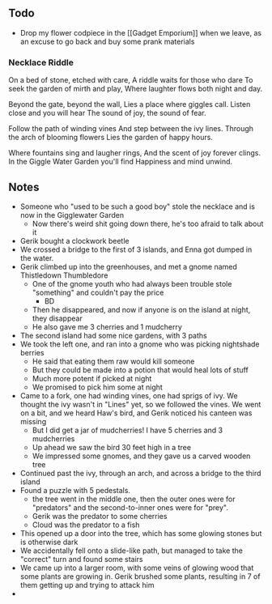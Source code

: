 ## Todo
- Drop my flower codpiece in the [[Gadget Emporium]] when we leave, as an excuse to go back and buy some prank materials

### Necklace Riddle
On a bed of stone, etched with care,
A riddle waits for those who dare
To seek the garden of mirth and play,
Where laughter flows both night and day.

Beyond the gate, beyond the wall,
Lies a place where giggles call.
Listen close and you will hear
The sound of joy, the sound of fear.

Follow the path of winding vines
And step between the ivy lines.
Through the arch of blooming flowers
Lies the garden of happy hours.

Where fountains sing and laugher rings,
And the scent of joy forever clings.
In the Giggle Water Garden you'll find
Happiness and mind unwind.

## Notes
- Someone who "used to be such a good boy" stole the necklace and is now in the Gigglewater Garden
	- Now there's weird shit going down there, he's too afraid to talk about it
- Gerik bought a clockwork beetle
- We crossed a bridge to the first of 3 islands, and Enna got dumped in the water.
- Gerik climbed up into the greenhouses, and met a gnome named Thistledown Thumbledore
	- One of the gnome youth who had always been trouble stole "something" and couldn't pay the price
		- BD
	- Then he disappeared, and now if anyone is on the island at night, they disappear
	- He also gave me 3 cherries and 1 mudcherry
- The second island had some nice gardens, with 3 paths
- We took the left one, and ran into a gnome who was picking nightshade berries
	- He said that eating them raw would kill someone
	- But they could be made into a potion that would heal lots of stuff
	- Much more potent if picked at night
	- We promised to pick him some at night
- Came to a fork, one had winding vines, one had sprigs of ivy. We thought the ivy wasn't in "Lines" yet, so we followed the vines. We went on a bit, and we heard Haw's bird, and Gerik noticed his canteen was missing
	- But I did get a jar of mudcherries! I have 5 cherries and 3 mudcherries
	- Up ahead we saw the bird 30 feet high in a tree
	- We impressed some gnomes, and they gave us a carved wooden tree
- Continued past the ivy, through an arch, and across a bridge to the third island
- Found a puzzle with 5 pedestals.
	- the tree went in the middle one, then the outer ones were for "predators" and the second-to-inner ones were for "prey".
	- Gerik was the predator to some cherries
	- Cloud was the predator to a fish
- This opened up a door into the tree, which has some glowing stones but is otherwise dark
- We accidentally fell onto a slide-like path, but managed to take the "correct" turn and found some stairs
- We came up into a larger room, with some veins of glowing wood that some plants are growing in. Gerik brushed some plants, resulting in 7 of them getting up and trying to attack him
- 